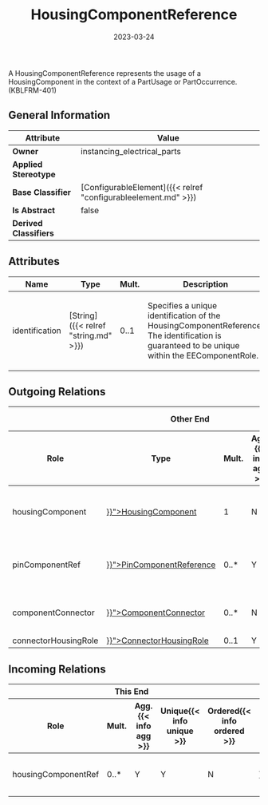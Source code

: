 ﻿---
title: HousingComponentReference
toc: false
type: specs
date: "2023-03-24"
draft: false
specification: VEC
version: 2.0.2
documentType: "Recommendation"
elementType: Class
classes:
  - HousingComponentReference
menu_name: vec-2.0.2
---
<p>A HousingComponentReference represents the usage of a HousingComponent in the context of a PartUsage or PartOccurrence.  (KBLFRM-401) </p>

## General Information

| Attribute               | Value |
|-------------------------|-------|
| **Owner**               | instancing_electrical_parts |
| **Applied Stereotype**  |   |
| **Base Classifier**     | [ConfigurableElement]({{< relref "configurableelement.md" >}})<br/>  |
| **Is Abstract**         | false |
| **Derived Classifiers** |   |

## Attributes
|  Name  |  Type  |  Mult.  |  Description  |  Owning Classifier  |
|--------|--------|---------|---------------|--------------|
|identification| [String]({{< relref "string.md" >}}) | 0..1 | <p> Specifies a unique identification of the HousingComponentReference. The identification is guaranteed to be unique within the EEComponentRole.      </p> | [HousingComponentReference]({{< relref "housingcomponentreference.md" >}}) |

## Outgoing Relations
<table>
    <thead>
        <tr>
           <th colspan="6">Other End</th>
           <th colspan="1">This End</th>
           <th colspan="1">General</th>
        </tr>
        <tr>
           <th>Role</th>
           <th>Type</th>
           <th>Mult.</th>
           <th>Agg.{{< info agg >}}</th>
           <th>Unique{{< info unique >}}</th>
           <th>Ordered{{< info ordered >}}</th>
           <th>Mult.</th>
           <th>Description</th>
        </tr>
    <thead>
    <tbody>
    <tr>
        <td>housingComponent</td>
        <td><a href="{{< relref "housingcomponent.md" >}}">HousingComponent</a></td>
        <td>1</td>
        <td>N</td>
        <td>Y</td>
        <td>N</td>
        <td>0..*</td>
        <td>Points to the HousingComponent referenced by the HousingComponent reference.  (KBLFRM-401)</td>
    </tr>
    <tr>
        <td>pinComponentRef</td>
        <td><a href="{{< relref "pincomponentreference.md" >}}">PinComponentReference</a></td>
        <td>0..*</td>
        <td>Y</td>
        <td>Y</td>
        <td>N</td>
        <td>1</td>
        <td>Specifies the PinComponentReferences used in the HousingComponentReference.  (KBLFRM-401)</td>
    </tr>
    <tr>
        <td>componentConnector</td>
        <td><a href="{{< relref "componentconnector.md" >}}">ComponentConnector</a></td>
        <td>0..*</td>
        <td>N</td>
        <td>Y</td>
        <td>N</td>
        <td>0..*</td>
        <td>References the ComponentConnector that is realized by the referenced HousingComponentReference.</td>
    </tr>
    <tr>
        <td>connectorHousingRole</td>
        <td><a href="{{< relref "connectorhousingrole.md" >}}">ConnectorHousingRole</a></td>
        <td>0..1</td>
        <td>Y</td>
        <td>Y</td>
        <td>N</td>
        <td>0..1</td>
        <td></td>
    </tr>
    </tbody>
</table>

##  Incoming Relations
<table>
    <thead>
        <tr>
           <th colspan="5">This End</th>
           <th colspan="2">Other End</th>
           <th colspan="1">General</th>
        </tr>
        <tr>
           <th>Role</th>
           <th>Mult.</th>
           <th>Agg.{{< info agg >}}</th>
           <th>Unique{{< info unique >}}</th>
           <th>Ordered{{< info ordered >}}</th>
           <th>Type</th>
           <th>Mult.</th>
           <th>Description</th>
        </tr>
    <thead>
    <tbody>
    <tr>
        <td>housingComponentRef</td>
        <td>0..*</td>
        <td>Y</td>
        <td>Y</td>
        <td>N</td>
        <td><a href="{{< relref "eecomponentrole.md" >}}">EEComponentRole</a></td>
        <td>1</td>
        <td>Specifies the HousingComponentReferences used in the EEComponentRole.  (KBLFRM-401)</td>
    </tr>
    </tbody>
</table>



